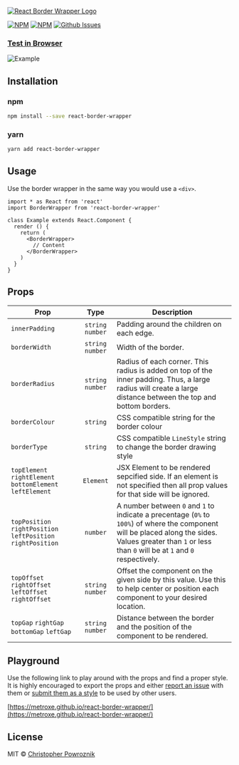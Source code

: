 [![React Border Wrapper Logo](https://metroxe.github.io/react-border-wrapper/react_border_wrapper_logo.png)](https://metroxe.github.io/react-border-wrapper/)

[![NPM](https://img.shields.io/npm/v/react-border-wrapper.svg)](https://www.npmjs.com/package/react-border-wrapper)
[![NPM](https://img.shields.io/npm/dt/react-border-wrapper.svg)](https://www.npmjs.com/package/react-border-wrapper)
[![Github Issues](https://img.shields.io/github/issues/metroxe/react-border-wrapper.svg)](https://github.com/Metroxe/react-border-wrapper/issues)

### [Test in Browser](https://metroxe.github.io/react-border-wrapper/)


![Example](https://metroxe.github.io/react-border-wrapper/react_border_wrapper_example.png)

## Installation

### npm
```bash
npm install --save react-border-wrapper
```

### yarn
```bash
yarn add react-border-wrapper
```

## Usage

Use the border wrapper in the same way you would use a `<div>`.

```tsx
import * as React from 'react'
import BorderWrapper from 'react-border-wrapper'

class Example extends React.Component {
  render () {
    return (
      <BorderWrapper>
      	// Content
      </BorderWrapper>
    )
  }
}
```

## Props

| Prop | Type | Description |
| --- | :---: | --- |
| `innerPadding` | `string` `number` | Padding around the children on each edge.
| `borderWidth` | `string` `number` | Width of the border.
| `borderRadius` | `string` `number` | Radius of each corner. This radius is added on top of the inner padding. Thus, a large radius will create a large distance between the top and bottom borders.
| `borderColour` | `string` | CSS compatible string for the border colour
| `borderType` | `string` | CSS compatible `LineStyle` string to change the border drawing style
| `topElement` `rightElement` `bottomElement` `leftElement` | `Element` | JSX Element to be rendered sepcified side. If an element is not specified then all prop values for that side will be ignored.
| `topPosition` `rightPosition` `leftPosition` `rightPosition` | `number` | A number between `0` and `1` to indicate a precentage (`0%` to `100%`) of where the component will be placed along the sides. Values greater than `1` or less than `0` will be at `1` and `0` respectively.
| `topOffset` `rightOffset` `leftOffset` `rightOffset` | `string` `number` | Offset the component on the given side by this value. Use this to help center or position each component to your desired location.
| `topGap` `rightGap` `bottomGap` `leftGap` | `string` `number` | Distance between the border and the position of the component to be rendered. 

## Playground
Use the following link to play around with the props and find a proper style. It is highly encouraged to export the props and either [report an issue](https://github.com/Metroxe/react-border-wrapper/issues/new?assignees=&labels=bug&template=bug-report.md&title=) with them or [submit them as a style](https://github.com/Metroxe/react-border-wrapper/issues/new?assignees=&labels=new+style&template=new-style.md&title=) to be used by other users.

[https://metroxe.github.io/react-border-wrapper/](https://metroxe.github.io/react-border-wrapper/)

## License

MIT © [Christopher Powroznik](https://github.com/Metroxe)
